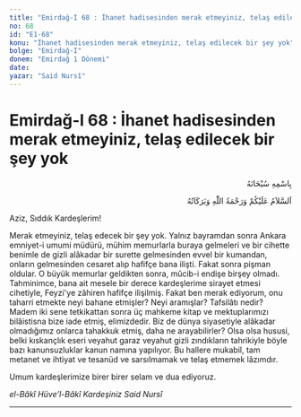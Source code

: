 ```yaml
---
title: "Emirdağ-I 68 : İhanet hadisesinden merak etmeyiniz, telaş edilecek bir şey yok"
no: 68
id: "E1-68"
konu: "İhanet hadisesinden merak etmeyiniz, telaş edilecek bir şey yok"
bolge: "Emirdağ-I"
donem: "Emirdağ 1 Dönemi"
date: 
yazar: "Said Nursî"
---
```


# Emirdağ-I 68 : İhanet hadisesinden merak etmeyiniz, telaş edilecek bir şey yok

<p class="arabic" dir="rtl" title="Meal: “Her türlü noksan sıfatlardan yüce olan Allah’ın adıyla.”">بِاسْمِهِ سُبْحَانَهُ</p>

<p class="arabic" dir="rtl" title="Meal: “Allah’ın selâmı, rahmeti ve bereketleri, üzerinize olsun.”">اَلسَّلاَمُ عَلَيْكُمْ وَرَحْمَةُ اللّٰهِ وَبَرَكَاتُهُ</p>

Aziz, Sıddık Kardeşlerim!

Merak etmeyiniz, telaş edecek bir şey yok. Yalnız bayramdan sonra Ankara emniyet-i umumi müdürü, mühim memurlarla buraya gelmeleri ve bir cihette benimle de gizli alâkadar bir surette gelmesinden evvel bir kumandan, onların gelmesinden cesaret alıp hafifçe bana ilişti. Fakat sonra pişman oldular. O büyük memurlar geldikten sonra, mûcib-i endişe birşey olmadı. Tahminimce, bana ait mesele bir derece kardeşlerime sirayet etmesi cihetiyle, Feyzi'ye zâhiren hafifçe ilişilmiş. Fakat ben merak ediyorum, onu taharri etmekte neyi bahane etmişler? Neyi aramışlar? Tafsilâtı nedir? Madem iki sene tetkikattan sonra üç mahkeme kitap ve mektuplarımızı bilâistisna bize iade etmiş, elimizdedir. Biz de dünya siyasetiyle alâkadar olmadığımız onlarca tahakkuk etmiş, daha ne arayabilirler? Olsa olsa hususi, belki kıskançlık eseri veyahut garaz veyahut gizli zındıkların tahrikiyle böyle bazı kanunsuzluklar kanun namına yapılıyor. Bu hallere mukabil, tam metanet ve ihtiyat ve tesanüd ve sarsılmamak ve telaş etmemek lâzımdır.

Umum kardeşlerimize birer birer selam ve dua ediyoruz.

*el-Bâkî Hüve’l-Bâkî*
*Kardeşiniz*
*Said Nursî*

***
